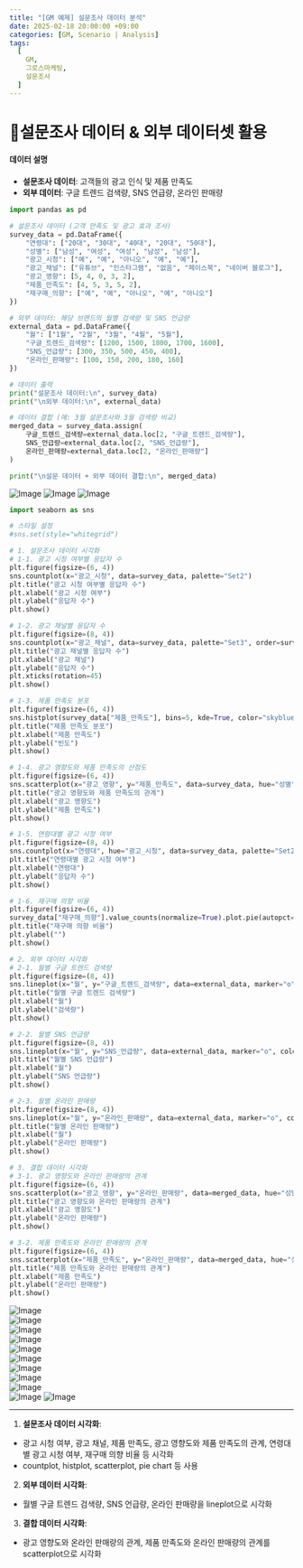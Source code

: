 ```yaml
---
title: "[GM 예제] 설문조사 데이터 분석"
date: 2025-02-18 20:00:00 +09:00
categories: [GM, Scenario | Analysis]
tags:
  [
    GM,
    그로스마케팅,
    설문조사
  ]
---
```


# **📑설문조사 데이터 & 외부 데이터셋 활용**

#### **데이터 설명**
- **설문조사 데이터**: 고객들의 광고 인식 및 제품 만족도
- **외부 데이터**: 구글 트렌드 검색량, SNS 언급량, 온라인 판매량

```python
import pandas as pd

# 설문조사 데이터 (고객 만족도 및 광고 효과 조사)
survey_data = pd.DataFrame({
    "연령대": ["20대", "30대", "40대", "20대", "50대"],
    "성별": ["남성", "여성", "여성", "남성", "남성"],
    "광고_시청": ["예", "예", "아니오", "예", "예"],
    "광고_채널": ["유튜브", "인스타그램", "없음", "페이스북", "네이버 블로그"],
    "광고_영향": [5, 4, 0, 3, 2],
    "제품_만족도": [4, 5, 3, 5, 2],
    "재구매_의향": ["예", "예", "아니오", "예", "아니오"]
})

# 외부 데이터: 해당 브랜드의 월별 검색량 및 SNS 언급량
external_data = pd.DataFrame({
    "월": ["1월", "2월", "3월", "4월", "5월"],
    "구글_트렌드_검색량": [1200, 1500, 1800, 1700, 1600],
    "SNS_언급량": [300, 350, 500, 450, 400],
    "온라인_판매량": [100, 150, 200, 180, 160]
})

# 데이터 출력
print("설문조사 데이터:\n", survey_data)
print("\n외부 데이터:\n", external_data)

# 데이터 결합 (예: 3월 설문조사와 3월 검색량 비교)
merged_data = survey_data.assign(
    구글_트렌드_검색량=external_data.loc[2, "구글_트렌드_검색량"],
    SNS_언급량=external_data.loc[2, "SNS_언급량"],
    온라인_판매량=external_data.loc[2, "온라인_판매량"]
)

print("\n설문 데이터 + 외부 데이터 결합:\n", merged_data)
```

![Image](https://github.com/user-attachments/assets/f5c29cbc-fda3-4a98-b502-34e50eda40aa) ![Image](https://github.com/user-attachments/assets/1b1faf36-fd6c-4878-aab3-ef7dd9ff4f49) ![Image](https://github.com/user-attachments/assets/546c3060-ba79-4f6b-9f06-3394289a6ae1)

```python
import seaborn as sns

# 스타일 설정
#sns.set(style="whitegrid")

# 1. 설문조사 데이터 시각화
# 1-1. 광고 시청 여부별 응답자 수
plt.figure(figsize=(6, 4))
sns.countplot(x="광고_시청", data=survey_data, palette="Set2")
plt.title("광고 시청 여부별 응답자 수")
plt.xlabel("광고 시청 여부")
plt.ylabel("응답자 수")
plt.show()

# 1-2. 광고 채널별 응답자 수
plt.figure(figsize=(8, 4))
sns.countplot(x="광고_채널", data=survey_data, palette="Set3", order=survey_data["광고_채널"].value_counts().index)
plt.title("광고 채널별 응답자 수")
plt.xlabel("광고 채널")
plt.ylabel("응답자 수")
plt.xticks(rotation=45)
plt.show()

# 1-3. 제품 만족도 분포
plt.figure(figsize=(6, 4))
sns.histplot(survey_data["제품_만족도"], bins=5, kde=True, color="skyblue")
plt.title("제품 만족도 분포")
plt.xlabel("제품 만족도")
plt.ylabel("빈도")
plt.show()

# 1-4. 광고 영향도와 제품 만족도의 산점도
plt.figure(figsize=(6, 4))
sns.scatterplot(x="광고_영향", y="제품_만족도", data=survey_data, hue="성별", palette="Set1")
plt.title("광고 영향도와 제품 만족도의 관계")
plt.xlabel("광고 영향도")
plt.ylabel("제품 만족도")
plt.show()

# 1-5. 연령대별 광고 시청 여부
plt.figure(figsize=(8, 4))
sns.countplot(x="연령대", hue="광고_시청", data=survey_data, palette="Set2")
plt.title("연령대별 광고 시청 여부")
plt.xlabel("연령대")
plt.ylabel("응답자 수")
plt.show()

# 1-6. 재구매 의향 비율
plt.figure(figsize=(6, 4))
survey_data["재구매_의향"].value_counts(normalize=True).plot.pie(autopct='%1.1f%%', colors=["lightgreen", "lightcoral"])
plt.title("재구매 의향 비율")
plt.ylabel("")
plt.show()

# 2. 외부 데이터 시각화
# 2-1. 월별 구글 트렌드 검색량
plt.figure(figsize=(8, 4))
sns.lineplot(x="월", y="구글_트렌드_검색량", data=external_data, marker="o", color="blue")
plt.title("월별 구글 트렌드 검색량")
plt.xlabel("월")
plt.ylabel("검색량")
plt.show()

# 2-2. 월별 SNS 언급량
plt.figure(figsize=(8, 4))
sns.lineplot(x="월", y="SNS_언급량", data=external_data, marker="o", color="green")
plt.title("월별 SNS 언급량")
plt.xlabel("월")
plt.ylabel("SNS 언급량")
plt.show()

# 2-3. 월별 온라인 판매량
plt.figure(figsize=(8, 4))
sns.lineplot(x="월", y="온라인_판매량", data=external_data, marker="o", color="red")
plt.title("월별 온라인 판매량")
plt.xlabel("월")
plt.ylabel("온라인 판매량")
plt.show()

# 3. 결합 데이터 시각화
# 3-1. 광고 영향도와 온라인 판매량의 관계
plt.figure(figsize=(6, 4))
sns.scatterplot(x="광고_영향", y="온라인_판매량", data=merged_data, hue="성별", palette="Set1")
plt.title("광고 영향도와 온라인 판매량의 관계")
plt.xlabel("광고 영향도")
plt.ylabel("온라인 판매량")
plt.show()

# 3-2. 제품 만족도와 온라인 판매량의 관계
plt.figure(figsize=(6, 4))
sns.scatterplot(x="제품_만족도", y="온라인_판매량", data=merged_data, hue="성별", palette="Set2")
plt.title("제품 만족도와 온라인 판매량의 관계")
plt.xlabel("제품 만족도")
plt.ylabel("온라인 판매량")
plt.show()
```

![Image](https://github.com/user-attachments/assets/3cfab0bb-e949-4bf9-b38a-7b1ea314cbe6)  
![Image](https://github.com/user-attachments/assets/152239bb-9755-4407-9fe6-31166bb2b896)  
![Image](https://github.com/user-attachments/assets/3859c016-4f11-4e8a-9cda-f32790acc78b)  
![Image](https://github.com/user-attachments/assets/5d4e4d6c-fe4f-468d-abf1-6ebe3b25c13e)  
![Image](https://github.com/user-attachments/assets/1d55d064-9e2a-4532-8dce-885d49bac871)  
![Image](https://github.com/user-attachments/assets/62536e56-0c08-4c64-b041-69ef64760bf1)  
![Image](https://github.com/user-attachments/assets/292e26eb-4bf4-45ae-ad17-e834a662efc2)  
![Image](https://github.com/user-attachments/assets/ba72505e-d0df-4774-8a71-1b71fdef8175)  
![Image](https://github.com/user-attachments/assets/9fa42755-ea7e-4bcb-85db-6eed376100d1)  
![Image](https://github.com/user-attachments/assets/a9d8c4db-1826-45d1-9ece-b56fba0c71bb) ![Image](https://github.com/user-attachments/assets/feb1c1b9-0549-462a-a3c4-b2dece5c8a54)


---

1. **설문조사 데이터 시각화**:
  - 광고 시청 여부, 광고 채널, 제품 만족도, 광고 영향도와 제품 만족도의 관계, 연령대별 광고 시청 여부, 재구매 의향 비율 등 시각화
  - countplot, histplot, scatterplot, pie chart 등 사용
2. **외부 데이터 시각화**:
  - 월별 구글 트렌드 검색량, SNS 언급량, 온라인 판매량을 lineplot으로 시각화
3. **결합 데이터 시각화**:
  - 광고 영향도와 온라인 판매량의 관계, 제품 만족도와 온라인 판매량의 관계를 scatterplot으로 시각화